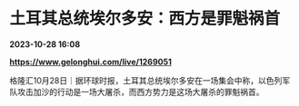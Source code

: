 # 土耳其总统埃尔多安：西方是罪魁祸首

**2023-10-28 16:08**

**https://www.gelonghui.com/live/1269051**

格隆汇10月28日｜据环球时报，土耳其总统埃尔多安在一场集会中称，以色列军队攻击加沙的行动是一场大屠杀，而西方势力是这场大屠杀的罪魁祸首。